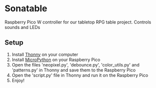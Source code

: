 # Sonatable
Raspberry Pico W controller for our tabletop RPG table project. Controls sounds and LEDs

## Setup
1. Install [Thonny](https://thonny.org/) on your computer
2. Install [MicroPython](https://micropython.org/download/rp2-pico/) on your Raspberry Pico
3. Open the files 'neopixel.py', 'debounce.py', 'color_utils.py' and 'patterns.py' in Thonny and save them to the Raspberry Pico
4. Open the 'script.py' file in Thonny and run it on the Raspberry Pico
5. Enjoy!